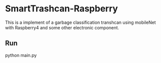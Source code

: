 # SmartTrashcan-Raspberry
This is a implement of a garbage classification transhcan using mobileNet with Raspberry4 and some other electronic component.
## Run
python  main.py

